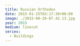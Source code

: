 ```yaml
---
title: Russian Orthodox
date: 2015-01-25T03:17:39+00:00
image: ./2015-08-20-07.42.13.jpg
year: 2015
medium: linocut
series:
  - Buildings
---
```

